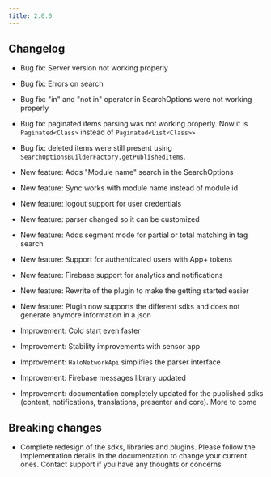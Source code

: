 ```yaml
---
title: 2.0.0
---
```


## Changelog
- Bug fix: Server version not working properly
- Bug fix: Errors on search
- Bug fix: "in" and "not in" operator in SearchOptions were not working properly
- Bug fix: paginated items parsing was not working properly. Now it is ```Paginated<Class>``` instead of ```Paginated<List<Class>>```
- Bug fix: deleted items were still present using ```SearchOptionsBuilderFactory.getPublishedItems```.

- New feature: Adds "Module name" search in the SearchOptions
- New feature: Sync works with module name instead of module id
- New feature: logout support for user credentials
- New feature: parser changed so it can be customized
- New feature: Adds segment mode for partial or total matching in tag search
- New feature: Support for authenticated users with App+ tokens
- New feature: Firebase support for analytics and notifications
- New feature: Rewrite of the plugin to make the getting started easier
- New feature: Plugin now supports the different sdks and does not generate anymore information in a json

- Improvement: Cold start even faster
- Improvement: Stability improvements with sensor app
- Improvement: ```HaloNetworkApi``` simplifies the parser interface
- Improvement: Firebase messages library updated
- Improvement: documentation completely updated for the published sdks (content, notifications, translations, presenter and core). More to come

## Breaking changes

- Complete redesign of the sdks, libraries and plugins. Please follow the implementation details in the documentation to change your current ones. Contact support if you have any thoughts or concerns